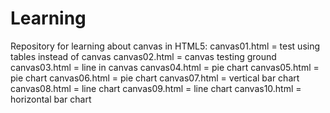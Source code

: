 # Learning
Repository for learning about canvas in HTML5:
canvas01.html = test using tables instead of canvas
canvas02.html = canvas testing ground
canvas03.html = line in canvas
canvas04.html = pie chart
canvas05.html = pie chart
canvas06.html = pie chart
canvas07.html = vertical bar chart
canvas08.html = line chart
canvas09.html = line chart
canvas10.html = horizontal bar chart
